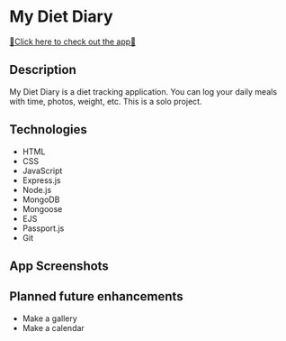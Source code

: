 # My Diet Diary

[📖Click here to check out the app🍕](https://my-dd-da037262feac.herokuapp.com/)

## Description

My Diet Diary is a diet tracking application. You can log your daily meals with time, photos, weight, etc. This is a solo project.

## Technologies

- HTML
- CSS
- JavaScript
- Express.js
- Node.js
- MongoDB
- Mongoose
- EJS
- Passport.js
- Git

## App Screenshots

## Planned future enhancements

- Make a gallery
- Make a calendar
